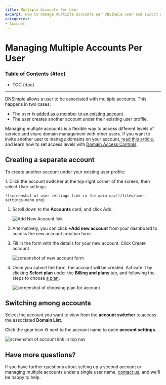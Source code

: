 ```yaml
---
title: Multiple Accounts Per User
excerpt: How to manage multiple accounts per DNSimple user and switch active accounts.
categories:
- Account
---
```


# Managing Multiple Accounts Per User

### Table of Contents {#toc}

* TOC
{:toc}

---

DNSimple allows a user to be associated with multiple accounts. This happens in two cases:

- The user is [added as a member to an existing account](/articles/managing-seats/).
- The user creates another account under their existing user profile.

Managing multiple accounts is a flexible way to access different levels of service and share domain management with other users. If you want to invite another user to manage domains on your account, [read this article](/articles/managing-seats/), and learn how to set access levels with [Domain Access Controls](/articles/domain-access-control/).

## Creating a separate account

To create another account under your existing user profile:

<div class="section-steps" markdown="1">
1. Click the account switcher at the top-right corner of the screen, then select <label>User settings</label>.

    ![screenshot of user settings link in the main nav](/files/user-settings-menu.png)

1. Scroll down to the **Accounts** card, and click <label>Add</label>.

    ![Add New Account link](/files/add-new-account-link.png)

1. Alternatively, you can click **+Add new account** from your dashboard to access the new account creation form.

1. Fill in the form with the details for your new account. Click <label>Create account</label>.

    ![screenshot of new account form](/files/new-account.png)

1. Once you submit the form, the account will be created. Activate it by clicking **Select plan** under the **Billing and plans** tab, and following the steps to choose [a plan](/articles/dnsimple-plans/).

    ![screenshot of choosing plan for account](/files/choose-plan.png)

</div>

## Switching among accounts

Select the account you want to view from the **account switcher** to access the associated **Domain List**. 

Click the gear icon ⚙️ next to the account name to open **account settings**.

![screenshot of account link in top nav](/files/multiple-accounts-nav.png)

## Have more questions?

If you have further questions about setting up a second account or managing multiple accounts under a single user name, [contact us](https://dnsimple.com/feedback), and we'll be happy to help.
